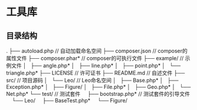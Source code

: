 # 工具库

## 目录结构
.
├── autoload.php       // 自动加载命名空间
├── composer.json      // composer的属性文件
├── composer.phar*     // composer的可执行文件
├── example/           // 示例文件
│   ├── angle.php*
│   ├── line.php*
│   ├── point.php*
│   └── triangle.php*
├── LICENSE            // 许可证书
├── README.md          // 自述文件
├── src/               // 项目源码
│   └── Leo/           // Leo命名空间
│       ├── Base.php*
│       ├── Exception.php*
│       ├── Figure/
│       ├── File.php*
│       ├── Geo.php*
│       └── Net.php*
└── test/              // 测试套件
    ├── bootstrap.php* // 测试套件的引导文件
    └── Leo/
        ├── BaseTest.php*
        └── Figure/
